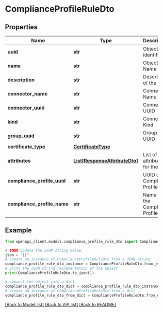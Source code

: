 # ComplianceProfileRuleDto


## Properties

Name | Type | Description | Notes
------------ | ------------- | ------------- | -------------
**uuid** | **str** | Object identifier | 
**name** | **str** | Object Name | 
**description** | **str** | Description of the rule | [optional] 
**connector_name** | **str** | Connector Name | 
**connector_uuid** | **str** | Connector UUID | 
**kind** | **str** | Connector Kind | 
**group_uuid** | **str** | Group UUID | [optional] 
**certificate_type** | [**CertificateType**](CertificateType.md) |  | 
**attributes** | [**List[ResponseAttributeDto]**](ResponseAttributeDto.md) | List of attributes for the rule | 
**compliance_profile_uuid** | **str** | UUID of the Compliance Profile | 
**compliance_profile_name** | **str** | Name of the Compliance Profile | 

## Example

```python
from openapi_client.models.compliance_profile_rule_dto import ComplianceProfileRuleDto

# TODO update the JSON string below
json = "{}"
# create an instance of ComplianceProfileRuleDto from a JSON string
compliance_profile_rule_dto_instance = ComplianceProfileRuleDto.from_json(json)
# print the JSON string representation of the object
print(ComplianceProfileRuleDto.to_json())

# convert the object into a dict
compliance_profile_rule_dto_dict = compliance_profile_rule_dto_instance.to_dict()
# create an instance of ComplianceProfileRuleDto from a dict
compliance_profile_rule_dto_from_dict = ComplianceProfileRuleDto.from_dict(compliance_profile_rule_dto_dict)
```
[[Back to Model list]](../README.md#documentation-for-models) [[Back to API list]](../README.md#documentation-for-api-endpoints) [[Back to README]](../README.md)


